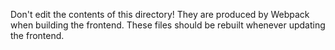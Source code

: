 Don't edit the contents of this directory! They are produced by Webpack when building the frontend. These files
should be rebuilt whenever updating the frontend.

